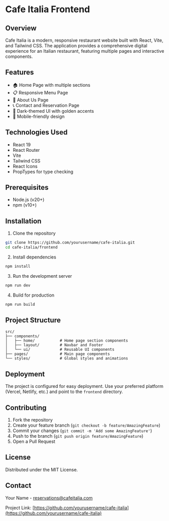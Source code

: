 # Cafe Italia Frontend

## Overview

Cafe Italia is a modern, responsive restaurant website built with React, Vite, and Tailwind CSS. The application provides a comprehensive digital experience for an Italian restaurant, featuring multiple pages and interactive components.

## Features

- 🏠 Home Page with multiple sections
- 📋 Responsive Menu Page
- 👥 About Us Page
- 📞 Contact and Reservation Page
- 🎨 Dark-themed UI with golden accents
- 📱 Mobile-friendly design

## Technologies Used

- React 19
- React Router
- Vite
- Tailwind CSS
- React Icons
- PropTypes for type checking

## Prerequisites

- Node.js (v20+)
- npm (v10+)

## Installation

1. Clone the repository
```bash
git clone https://github.com/yourusername/cafe-italia.git
cd cafe-italia/frontend
```

2. Install dependencies
```bash
npm install
```

3. Run the development server
```bash
npm run dev
```

4. Build for production
```bash
npm run build
```

## Project Structure

```
src/
├── components/
│   ├── home/           # Home page section components
│   ├── layout/         # Navbar and Footer
│   └── ui/             # Reusable UI components
├── pages/              # Main page components
└── styles/             # Global styles and animations
```

## Deployment

The project is configured for easy deployment. Use your preferred platform (Vercel, Netlify, etc.) and point to the `frontend` directory.

## Contributing

1. Fork the repository
2. Create your feature branch (`git checkout -b feature/AmazingFeature`)
3. Commit your changes (`git commit -m 'Add some AmazingFeature'`)
4. Push to the branch (`git push origin feature/AmazingFeature`)
5. Open a Pull Request

## License

Distributed under the MIT License.

## Contact

Your Name - reservations@cafeitalia.com

Project Link: [https://github.com/yourusername/cafe-italia](https://github.com/yourusername/cafe-italia)
